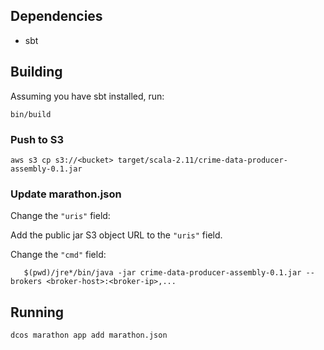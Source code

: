 ## Dependencies

* sbt

## Building

Assuming you have sbt installed, run:

    bin/build

### Push to S3

   `aws s3 cp s3://<bucket> target/scala-2.11/crime-data-producer-assembly-0.1.jar`

### Update marathon.json

Change the `"uris"` field:

Add the public jar S3 object URL to the `"uris"` field.

Change the `"cmd"` field:

       $(pwd)/jre*/bin/java -jar crime-data-producer-assembly-0.1.jar --brokers <broker-host>:<broker-ip>,...

## Running

    dcos marathon app add marathon.json

